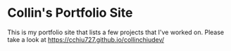 # Collin's Portfolio Site
This is my portfolio site that lists a few projects that I've worked on. Please take a look at https://cchiu727.github.io/collinchiudev/
